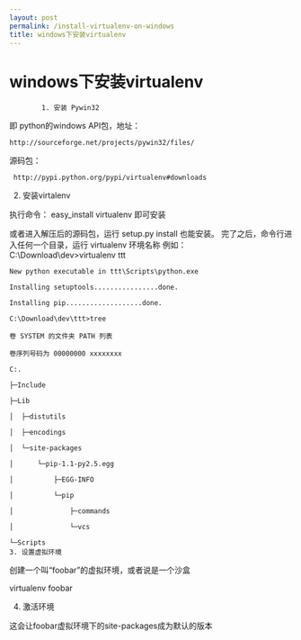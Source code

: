 ```yaml
---
layout: post
permalink: /install-virtualenv-on-windows
title: windows下安装virtualenv
---
```


# windows下安装virtualenv #

			1. 安装 Pywin32

即 python的windows API包，地址：

    http://sourceforge.net/projects/pywin32/files/


源码包：

     http://pypi.python.org/pypi/virtualenv#downloads

2. 安装virtalenv

执行命令：
easy_install virtualenv
即可安装

或者进入解压后的源码包，运行 setup.py install 也能安装。
完了之后，命令行进入任何一个目录，运行 virtualenv 环境名称
例如：
    C:\Download\dev>virtualenv ttt

    New python executable in ttt\Scripts\python.exe

    Installing setuptools................done.

    Installing pip...................done.

    C:\Download\dev\ttt>tree

    卷 SYSTEM 的文件夹 PATH 列表

    卷序列号码为 00000000 xxxxxxxx

    C:.

    ├─Include

    ├─Lib

    │  ├─distutils

    │  ├─encodings

    │  └─site-packages

    │      └─pip-1.1-py2.5.egg

    │          ├─EGG-INFO

    │          └─pip

    │              ├─commands

    │              └─vcs

    └─Scripts
    3. 设置虚拟环境

创建一个叫“foobar”的虚拟环境，或者说是一个沙盒

virtualenv foobar

4. 激活环境

这会让foobar虚拟环境下的site-packages成为默认的版本